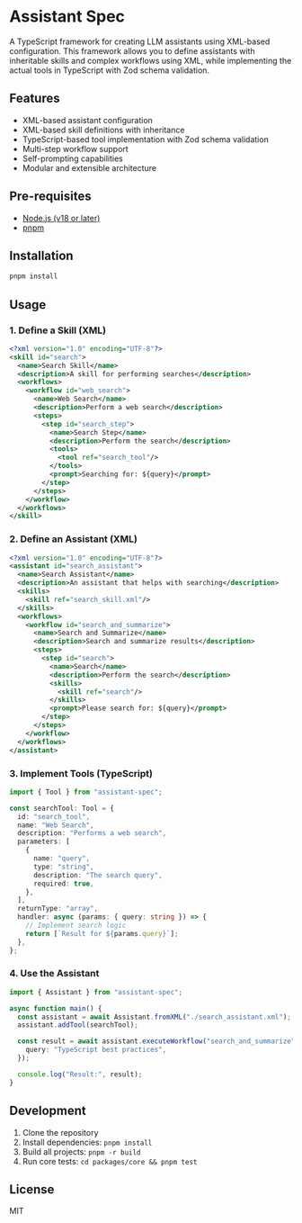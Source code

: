 # Assistant Spec

A TypeScript framework for creating LLM assistants using XML-based configuration. This framework allows you to define assistants with inheritable skills and complex workflows using XML, while implementing the actual tools in TypeScript with Zod schema validation.

## Features

- XML-based assistant configuration
- XML-based skill definitions with inheritance
- TypeScript-based tool implementation with Zod schema validation
- Multi-step workflow support
- Self-prompting capabilities
- Modular and extensible architecture

## Pre-requisites

- [Node.js (v18 or later)](https://nodejs.org/en/download/package-manager)
- [pnpm](https://pnpm.io)

## Installation

```bash
pnpm install
```

## Usage

### 1. Define a Skill (XML)

```xml
<?xml version="1.0" encoding="UTF-8"?>
<skill id="search">
  <name>Search Skill</name>
  <description>A skill for performing searches</description>
  <workflows>
    <workflow id="web_search">
      <name>Web Search</name>
      <description>Perform a web search</description>
      <steps>
        <step id="search_step">
          <name>Search Step</name>
          <description>Perform the search</description>
          <tools>
            <tool ref="search_tool"/>
          </tools>
          <prompt>Searching for: ${query}</prompt>
        </step>
      </steps>
    </workflow>
  </workflows>
</skill>
```

### 2. Define an Assistant (XML)

```xml
<?xml version="1.0" encoding="UTF-8"?>
<assistant id="search_assistant">
  <name>Search Assistant</name>
  <description>An assistant that helps with searching</description>
  <skills>
    <skill ref="search_skill.xml"/>
  </skills>
  <workflows>
    <workflow id="search_and_summarize">
      <name>Search and Summarize</name>
      <description>Search and summarize results</description>
      <steps>
        <step id="search">
          <name>Search</name>
          <description>Perform the search</description>
          <skills>
            <skill ref="search"/>
          </skills>
          <prompt>Please search for: ${query}</prompt>
        </step>
      </steps>
    </workflow>
  </workflows>
</assistant>
```

### 3. Implement Tools (TypeScript)

```typescript
import { Tool } from "assistant-spec";

const searchTool: Tool = {
  id: "search_tool",
  name: "Web Search",
  description: "Performs a web search",
  parameters: [
    {
      name: "query",
      type: "string",
      description: "The search query",
      required: true,
    },
  ],
  returnType: "array",
  handler: async (params: { query: string }) => {
    // Implement search logic
    return [`Result for ${params.query}`];
  },
};
```

### 4. Use the Assistant

```typescript
import { Assistant } from "assistant-spec";

async function main() {
  const assistant = await Assistant.fromXML("./search_assistant.xml");
  assistant.addTool(searchTool);

  const result = await assistant.executeWorkflow("search_and_summarize", {
    query: "TypeScript best practices",
  });

  console.log("Result:", result);
}
```

## Development

1. Clone the repository
2. Install dependencies: `pnpm install`
3. Build all projects: `pnpm -r build`
4. Run core tests: `cd packages/core && pnpm test`

## License

MIT
